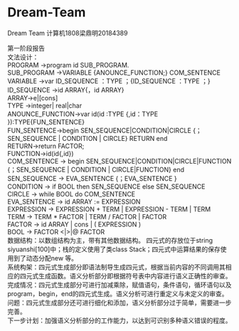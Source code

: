 # Dream-Team
Dream Team 计算机1808梁鼎明20184389

第一阶段报告  
文法设计：  
PROGRAM ->program id SUB_PROGRAM.  
SUB_PROGRAM ->VARIABLE  {ANOUNCE_FUNCTION;} COM_SENTENCE  
VARIABLE ->var ID_SEQUENCE ：TYPE ；{ID_SEQUENCE ：TYPE ；}  
ID_SEQUENCE ->id ARRAY{，id ARRAY}  
ARRAY->e|[cons]  
TYPE ->integer| real|char  
ANOUNCE_FUNCTION->var  id(id :TYPE {,id：TYPE }):TYPE{FUN_SENTENCE}  
FUN_SENTENCE->begin SEN_SEQUENCE|CONDITION|CIRCLE  {；SEN_SEQUENCE | CONDITION | CIRCLE} RETURN end  
RETURN->return FACTOR;  
FUNCTION->id(id{,id})  
COM_SENTENCE -> begin SEN_SEQUENCE|CONDITION|CIRCLE|FUNCTION {；SEN_SEQUENCE | CONDITION | CIRCLE|FUNCTION} end  
SEN_SEQUENCE -> EVA_SENTENCE {；EVA_SENTENCE }  
CONDITION  -> if  BOOL then  SEN_SEQUENCE else SEN_SEQUENCE  
CIRCLE -> while BOOL do COM_SENTENCE   
EVA_SENTENCE -> id ARRAY := EXPRESSION  
EXPRESSION -> EXPRESSION + TERM | EXPRESSION - TERM | TERM  
TERM -> TERM * FACTOR | TERM /  FACTOR | FACTOR  
FACTOR -> id ARRAY | cons | ( EXPRESSION )  
BOOL -> FACTOR  <|>|@ FACTOR  
数据结构：以数组结构为主，带有其他数据结构。 四元式的存放位于string siyuanshi[100]中；栈的定义使用了类class Stack；四元式中运算结果的保存使用到了动态分配new 等。  
系统构架：四元式生成部分即语法制导生成四元式，根据当前内容的不同调用其相应的四元式生成函数。语义分析部分即根据符号表中内容进行语义正确性的审查。  
完成情况：四元式生成部分可进行加减乘除，赋值语句，条件语句，循环语句以及program，begin，end的四元式生成。语义分析可进行重定义与未定义的审查。  
问题：四元式生成部分还可进行细化和添加，语义分析部分过于简单，需要进一步完善。  
下一步计划：加强语义分析部分的工作能力，以达到可识别多种语义错误的程度。  
